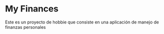 # My Finances

Este es un proyecto de hobbie que consiste en una aplicación de manejo de finanzas personales

